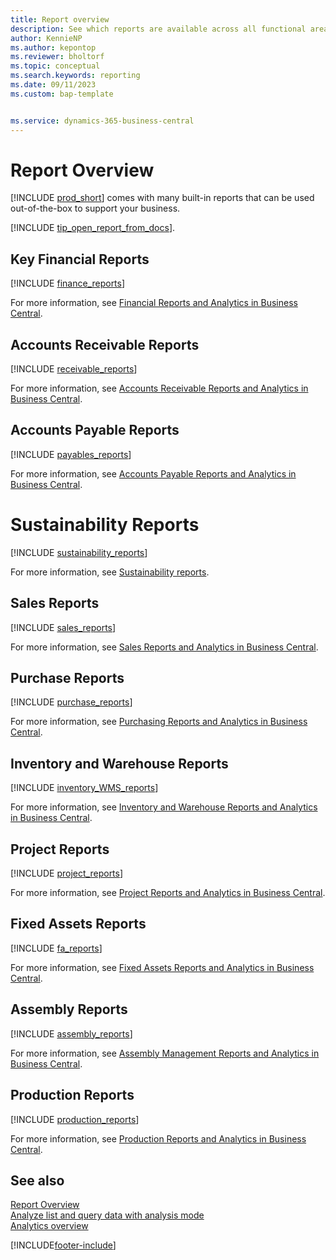 ```yaml
---
title: Report overview
description: See which reports are available across all functional areas of the standard version of Business Central so that you can keep track of your business.
author: KennieNP
ms.author: kepontop
ms.reviewer: bholtorf
ms.topic: conceptual
ms.search.keywords: reporting
ms.date: 09/11/2023
ms.custom: bap-template


ms.service: dynamics-365-business-central
---
```

# Report Overview

[!INCLUDE [prod_short](includes/prod_short.md)] comes with many built-in reports that can be used out-of-the-box to support your business.  

[!INCLUDE [tip_open_report_from_docs](includes/tip-open-report-from-docs.md)].

## Key Financial Reports

[!INCLUDE [finance_reports](includes/finance-reports-include.md)]

For more information, see [Financial Reports and Analytics in Business Central](finance-reports.md).

## Accounts Receivable Reports

[!INCLUDE [receivable_reports](includes/receivable-reports-include.md)]

For more information, see [Accounts Receivable Reports and Analytics in Business Central](receivables-reports.md).

## Accounts Payable Reports

[!INCLUDE [payables_reports](includes/payables-reports-include.md)]

For more information, see [Accounts Payable Reports and Analytics in Business Central](payables-reports.md).

# Sustainability Reports

[!INCLUDE [sustainability_reports](includes/sustainability-reports-include.md)]

For more information, see [Sustainability reports](sustainability-reports.md).

## Sales Reports

[!INCLUDE [sales_reports](includes/sales-reports-include.md)]

For more information, see [Sales Reports and Analytics in Business Central](sales-reports.md).

## Purchase Reports

[!INCLUDE [purchase_reports](includes/purchase-reports-include.md)]

For more information, see [Purchasing Reports and Analytics in Business Central](purchase-reports.md).

## Inventory and Warehouse Reports

[!INCLUDE [inventory_WMS_reports](includes/inventory-WMS-reports-include.md)]

For more information, see [Inventory and Warehouse Reports and Analytics in Business Central](inventory-wms-reports.md).

## Project Reports

[!INCLUDE [project_reports](includes/project-reports-include.md)]

For more information, see [Project Reports and Analytics in Business Central](project-reports.md).

## Fixed Assets Reports

[!INCLUDE [fa_reports](includes/fa-reports-include.md)]

For more information, see [Fixed Assets Reports and Analytics in Business Central](fa-reports.md).

## Assembly Reports

[!INCLUDE [assembly_reports](includes/assembly-reports-include.md)]

For more information, see [Assembly Management Reports and Analytics in Business Central](assembly-reports.md).

## Production Reports

[!INCLUDE [production_reports](includes/production-reports-include.md)]

For more information, see [Production Reports and Analytics in Business Central](production-reports.md).


## See also

[Report Overview](reports-use-reports.md)   
[Analyze list and query data with analysis mode](analysis-mode.md)   
[Analytics overview](reports-bi-reporting.md)  

[!INCLUDE[footer-include](includes/footer-banner.md)]